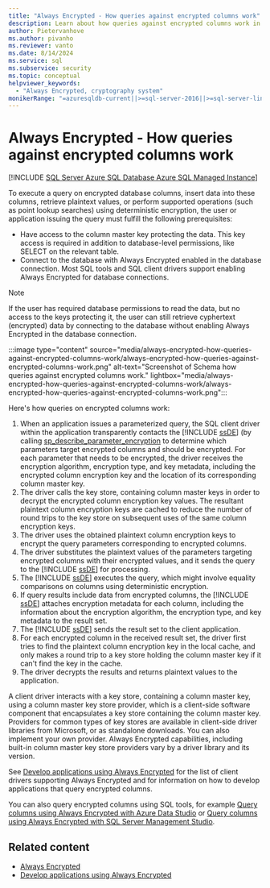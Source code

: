 ```yaml
---
title: "Always Encrypted - How queries against encrypted columns work"
description: Learn about how queries against encrypted columns work in the Always Encrypted feature in SQL Server and Azure SQL.
author: Pietervanhove
ms.author: pivanho
ms.reviewer: vanto
ms.date: 8/14/2024
ms.service: sql
ms.subservice: security
ms.topic: conceptual
helpviewer_keywords:
  - "Always Encrypted, cryptography system"
monikerRange: "=azuresqldb-current||>=sql-server-2016||>=sql-server-linux-2017||=azuresqldb-mi-current"
---
```

# Always Encrypted - How queries against encrypted columns work

[!INCLUDE [SQL Server Azure SQL Database Azure SQL Managed Instance](../../../includes/applies-to-version/sql-asdb-asdbmi.md)]

To execute a query on encrypted database columns, insert data into these columns, retrieve plaintext values, or perform supported operations (such as point lookup searches) using deterministic encryption, the user or application issuing the query must fulfill the following prerequisites:

- Have access to the column master key protecting the data. This key access is required in addition to database-level permissions, like SELECT on the relevant table.
- Connect to the database with Always Encrypted enabled in the database connection. Most SQL tools and SQL client drivers support enabling Always Encrypted for database connections.

> [!NOTE]  
> If the user has required database permissions to read the data, but no access to the keys protecting it, the user can still retrieve cyphertext (encrypted) data by connecting to the database without enabling Always Encrypted in the database connection.

:::image type="content" source="media/always-encrypted-how-queries-against-encrypted-columns-work/always-encrypted-how-queries-against-encrypted-columns-work.png" alt-text="Screenshot of Schema how queries against encrypted columns work." lightbox="media/always-encrypted-how-queries-against-encrypted-columns-work/always-encrypted-how-queries-against-encrypted-columns-work.png":::

Here's how queries on encrypted columns work:

1. When an application issues a parameterized query, the SQL client driver within the application transparently contacts the [!INCLUDE [ssDE](../../../includes/ssde-md.md)] (by calling [sp_describe_parameter_encryption](../../system-stored-procedures/sp-describe-parameter-encryption-transact-sql.md) to determine which parameters target encrypted columns and should be encrypted. For each parameter that needs to be encrypted, the driver receives the encryption algorithm, encryption type, and key metadata, including the encrypted column encryption key and the location of its corresponding column master key.
1. The driver calls the key store, containing column master keys in order to decrypt the encrypted column encryption key values. The resultant plaintext column encryption keys are cached to reduce the number of round trips to the key store on subsequent uses of the same column encryption keys.
1. The driver uses the obtained plaintext column encryption keys to encrypt the query parameters corresponding to encrypted columns.
1. The driver substitutes the plaintext values of the parameters targeting encrypted columns with their encrypted values, and it sends the query to the [!INCLUDE [ssDE](../../../includes/ssde-md.md)] for processing.
1. The [!INCLUDE [ssDE](../../../includes/ssde-md.md)] executes the query, which might involve equality comparisons on columns using deterministic encryption.
1. If query results include data from encrypted columns, the [!INCLUDE [ssDE](../../../includes/ssde-md.md)] attaches encryption metadata for each column, including the information about the encryption algorithm, the encryption type, and key metadata to the result set.
1. The [!INCLUDE [ssDE](../../../includes/ssde-md.md)] sends the result set to the client application.
1. For each encrypted column in the received result set, the driver first tries to find the plaintext column encryption key in the local cache, and only makes a round trip to a key store holding the column master key if it can't find the key in the cache.
1. The driver decrypts the results and returns plaintext values to the application.

A client driver interacts with a key store, containing a column master key, using a column master key store provider, which is a client-side software component that encapsulates a key store containing the column master key. Providers for common types of key stores are available in client-side driver libraries from Microsoft, or as standalone downloads. You can also implement your own provider. Always Encrypted capabilities, including built-in column master key store providers vary by a driver library and its version.

See [Develop applications using Always Encrypted](always-encrypted-client-development.md) for the list of client drivers supporting Always Encrypted and for information on how to develop applications that query encrypted columns.

You can also query encrypted columns using SQL tools, for example [Query columns using Always Encrypted with Azure Data Studio](always-encrypted-query-columns-ads.md) or [Query columns using Always Encrypted with SQL Server Management Studio](always-encrypted-query-columns-ssms.md).

## Related content

- [Always Encrypted](always-encrypted-database-engine.md)
- [Develop applications using Always Encrypted](always-encrypted-client-development.md)
